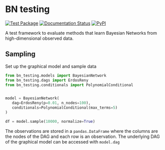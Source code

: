 # BN testing


[![Test Package](https://github.com/windisch/bn_testing/actions/workflows/test_package.yml/badge.svg)](https://github.com/windisch/bn_testing/actions/workflows/test_package.yml)
[![Documentation Status](https://readthedocs.org/projects/bn_testing/badge/?version=latest)](https://bn_testing.readthedocs.io/en/latest/?badge=latest)
[![PyPI](https://img.shields.io/pypi/v/bn_testing)](https://pypi.org/project/bn_testing/)

A test framework to evaluate methods that learn Bayesian Networks from
high-dimensional observed data.


## Sampling

Set up the graphical model and sample  data
```python
from bn_testing.models import BayesianNetwork
from bn_testing.dags import ErdosReny
from bn_testing.conditionals import PolynomialConditional


model = BayesianNetwork(
   dag=ErdosReny(p=0.01, n_nodes=100),
   conditionals=PolynomialConditional(max_terms=5)
)

df = model.sample(10000, normalize=True)
```

The observations are stored in a `pandas.DataFrame` where the columns
are the nodes of the DAG and each row is an observation. The
underlying DAG of the graphical model can be accessed with `model.dag`
